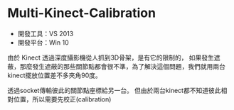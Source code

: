 # Multi-Kinect-Calibration

- 開發工具：VS 2013
- 開發平台：Win 10

由於 Kinect 透過深度攝影機從人抓到3D骨架，是有它的限制的，
如果發生遮蔽，那麼發生遮蔽的那些關節點都會很不準，為了解決這個問題，我們就用兩台kinect擺放位置差不多夾角90度。

透過socket傳輸彼此的關節點座標給另一台。
但由於兩台kinect都不知道彼此相對位置，所以需要先校正(calibration)

